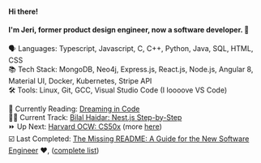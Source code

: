 #### Hi there! 

#### I'm Jeri, former product design engineer, now a software developer. 🥳
🗣️ Languages: Typescript, Javascript, C, C++, Python, Java, SQL, HTML, CSS  
📚 Tech Stack: MongoDB, Neo4j, Express.js, React.js, Node.js, Angular 8, Material UI, Docker, Kubernetes, Stripe API  
🛠️ Tools: Linux, Git, GCC, Visual Studio Code (I loooove VS Code)  

📖 Currently Reading: [Dreaming in Code](https://www.amazon.com/Dreaming-Code-Programmers-Transcendent-Software/dp/1400082471)  
🏃‍♀️ Current Track: [Bilal Haidar: Nest.js Step-by-Step](https://www.codemag.com/Article/1907081/Nest.js-Step-by-Step)  
⏩ Up Next: [Harvard OCW: CS50x](https://cs50.harvard.edu/x/2021/) (more [here](https://gist.github.com/jerixmx/d58313ad54c2ab995e86c0304c116ab3))  
☑️ Last Completed: [The Missing README: A Guide for the New Software Engineer](https://www.amazon.com/Missing-README-Guide-Software-Engineer/dp/1718501838) :heart:, ([complete list](https://gist.github.com/jerixmx/3ca5873c4abcb26f8ae50b96b46bf9c2))  
